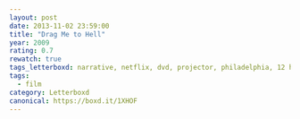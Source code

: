```yaml
---
layout: post 
date: 2013-11-02 23:59:00
title: "Drag Me to Hell"
year: 2009
rating: 0.7
rewatch: true
tags_letterboxd: narrative, netflix, dvd, projector, philadelphia, 12 hours of horror, Leah
tags:
  - film
category: Letterboxd
canonical: https://boxd.it/1XHOF
---
```

